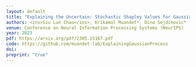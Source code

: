 ```yaml
---
layout: default
title: "Explaining the Uncertain: Stochastic Shapley Values for Gaussian Process Models"
authors: <ins>Siu Lun Chau</ins>, Krikamol Muandet*, Dino Sejdinovic*
venue: Conference on Neural Information Processing Systems (NeurIPS)
year: 2023
pdf: https://arxiv.org/pdf/2305.15167.pdf
code: https://github.com/muandet-lab/ExplainingGaussianProcess
doi: 
preprint: "true"
---
```

